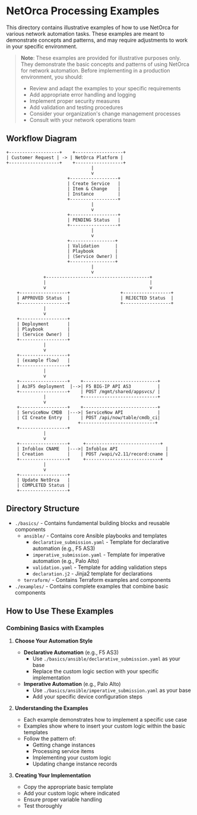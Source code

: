 # NetOrca Processing Examples

This directory contains illustrative examples of how to use NetOrca for various network automation tasks. These examples are meant to demonstrate concepts and patterns, and may require adjustments to work in your specific environment.

> **Note**: These examples are provided for illustrative purposes only. They demonstrate the basic concepts and patterns of using NetOrca for network automation. Before implementing in a production environment, you should:
> - Review and adapt the examples to your specific requirements
> - Add appropriate error handling and logging
> - Implement proper security measures
> - Add validation and testing procedures
> - Consider your organization's change management processes
> - Consult with your network operations team

## Workflow Diagram

```
+-------------------+    +------------------+
| Customer Request | -> | NetOrca Platform |
+-------------------+    +------------------+
                                |
                                v
                       +------------------+
                       | Create Service   |
                       | Item & Change    |
                       | Instance         |
                       +------------------+
                                |
                                v
                       +------------------+
                       | PENDING Status   |
                       +------------------+
                                |
                                v
                       +-----------------+
                       | Validation      |
                       | Playbook        |
                       | (Service Owner) |
                       +-----------------+
                                |
                                v
              +---------------------------------------+
              |                                       |
              v                                       v
    +------------------+                   +------------------+
    | APPROVED Status  |                   | REJECTED Status  |
    +------------------+                   +------------------+
              |
              v
    +------------------+
    | Deployment       |
    | Playbook         |
    | (Service Owner)  |
    +------------------+
              |
              v
    +------------------+
    | (example flow)   |
    +------------------+
              |                      
              v                      
    +------------------+    +----------------------------+
    | As3F5 deployment  |-->| F5 BIG-IP API AS3          |
    +------------------+    | POST /mgmt/shared/appsvcs/ |
              |             +----------------------------+
              v
    +------------------+    +----------------------------+
    | ServiceNow CMDB  |--->| ServiceNow API             |
    | CI Create Entry  |    | POST /api/now/table/cmdb_ci|
                           +----------------------------+
    +------------------+
              |
              v
    +------------------+     +----------------------------+
    | Infoblox CNAME   |--->| Infoblox API                  |
    | Creation         |    | POST /wapi/v2.11/record:cname |
    +------------------+     +----------------------------+
              |
              v
    +------------------+
    | Update NetOrca   |
    | COMPLETED Status |
    +------------------+
```

## Directory Structure

- `./basics/` - Contains fundamental building blocks and reusable components
  - `ansible/` - Contains core Ansible playbooks and templates
    - `declarative_submission.yaml` - Template for declarative automation (e.g., F5 AS3)
    - `imperative_submission.yaml` - Template for imperative automation (e.g., Palo Alto)
    - `validation.yaml` - Template for adding validation steps
    - `declaration.j2` - Jinja2 template for declarations
  - `terraform/` - Contains Terraform examples and components
- `./examples/` - Contains complete examples that combine basic components

## How to Use These Examples

### Combining Basics with Examples

1. **Choose Your Automation Style**
   - **Declarative Automation** (e.g., F5 AS3)
     - Use `./basics/ansible/declarative_submission.yaml` as your base
     - Replace the custom logic section with your specific implementation
   - **Imperative Automation** (e.g., Palo Alto)
     - Use `./basics/ansible/imperative_submission.yaml` as your base
     - Add your specific device configuration steps

2. **Understanding the Examples**
   - Each example demonstrates how to implement a specific use case
   - Examples show where to insert your custom logic within the basic templates
   - Follow the pattern of:
     - Getting change instances
     - Processing service items
     - Implementing your custom logic
     - Updating change instance records

3. **Creating Your Implementation**
   - Copy the appropriate basic template
   - Add your custom logic where indicated
   - Ensure proper variable handling
   - Test thoroughly

